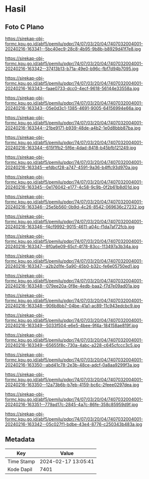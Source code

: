 # Hasil

## Foto C Plano

https://sirekap-obj-formc.kpu.go.id/abf5/pemilu/pdpr/74/07/03/20/04/7407032004001-20240216-163341--5bc40ec9-28c8-4b95-9b8b-b8929d41f7e8.jpg

https://sirekap-obj-formc.kpu.go.id/abf5/pemilu/pdpr/74/07/03/20/04/7407032004001-20240216-163342--37413b13-b71a-49e0-b96c-fbf7d94b7095.jpg

https://sirekap-obj-formc.kpu.go.id/abf5/pemilu/pdpr/74/07/03/20/04/7407032004001-20240216-163343--faae0733-dcc0-4ecf-9618-56144e33558a.jpg

https://sirekap-obj-formc.kpu.go.id/abf5/pemilu/pdpr/74/07/03/20/04/7407032004001-20240216-163343--05e0d3c1-1385-4691-9005-64156994e66a.jpg

https://sirekap-obj-formc.kpu.go.id/abf5/pemilu/pdpr/74/07/03/20/04/7407032004001-20240216-163344--21be9171-b939-48de-a4b2-1e0d8bbb87ba.jpg

https://sirekap-obj-formc.kpu.go.id/abf5/pemilu/pdpr/74/07/03/20/04/7407032004001-20240216-163344--615f1fb2-5f6e-4dad-8418-b45bfb121249.jpg

https://sirekap-obj-formc.kpu.go.id/abf5/pemilu/pdpr/74/07/03/20/04/7407032004001-20240216-163345--efdbcf28-a747-4591-9a36-b4ffc93d970a.jpg

https://sirekap-obj-formc.kpu.go.id/abf5/pemilu/pdpr/74/07/03/20/04/7407032004001-20240216-163345--0e176042-e177-4c58-9c9b-0f2b61b8d01d.jpg

https://sirekap-obj-formc.kpu.go.id/abf5/pemilu/pdpr/74/07/03/20/04/7407032004001-20240216-163346--25e5b560-0b9d-4c26-8542-069636c27232.jpg

https://sirekap-obj-formc.kpu.go.id/abf5/pemilu/pdpr/74/07/03/20/04/7407032004001-20240216-163346--f4cf9992-9015-4611-a04c-f1da7af72fcb.jpg

https://sirekap-obj-formc.kpu.go.id/abf5/pemilu/pdpr/74/07/03/20/04/7407032004001-20240216-163347--8f0a6e09-65cf-4f78-83cc-113497a3b34a.jpg

https://sirekap-obj-formc.kpu.go.id/abf5/pemilu/pdpr/74/07/03/20/04/7407032004001-20240216-163347--a2b2d1fe-5a90-45b0-b32c-fe6e05750ed1.jpg

https://sirekap-obj-formc.kpu.go.id/abf5/pemilu/pdpr/74/07/03/20/04/7407032004001-20240216-163348--079ee20a-0f8e-4edb-baa2-f7d7e09ad01a.jpg

https://sirekap-obj-formc.kpu.go.id/abf5/pemilu/pdpr/74/07/03/20/04/7407032004001-20240216-163348--906b8bb7-04be-41a1-ac89-11c943edcbc9.jpg

https://sirekap-obj-formc.kpu.go.id/abf5/pemilu/pdpr/74/07/03/20/04/7407032004001-20240216-163349--5033f504-e6e5-4bee-9f4a-184158ae819f.jpg

https://sirekap-obj-formc.kpu.go.id/abf5/pemilu/pdpr/74/07/03/20/04/7407032004001-20240216-163349--65655f8c-730a-4abc-a228-c645cfccc3c5.jpg

https://sirekap-obj-formc.kpu.go.id/abf5/pemilu/pdpr/74/07/03/20/04/7407032004001-20240216-163350--abd41c78-2e3b-48ce-adcf-0a8aa9299f3a.jpg

https://sirekap-obj-formc.kpu.go.id/abf5/pemilu/pdpr/74/07/03/20/04/7407032004001-20240216-163350--12a73b6b-b7eb-4159-bc6c-2feee0297dea.jpg

https://sirekap-obj-formc.kpu.go.id/abf5/pemilu/pdpr/74/07/03/20/04/7407032004001-20240216-163351--779ad17c-2845-4a7c-86fe-358c85959d9f.jpg

https://sirekap-obj-formc.kpu.go.id/abf5/pemilu/pdpr/74/07/03/20/04/7407032004001-20240216-163342--05c027f1-bdbe-43e4-8776-c250343b483a.jpg


## Metadata

| Key        | Value               |
| ---------- | ------------------- |
| Time Stamp | 2024-02-17 13:05:41 |
| Kode Dapil | 7401                |



